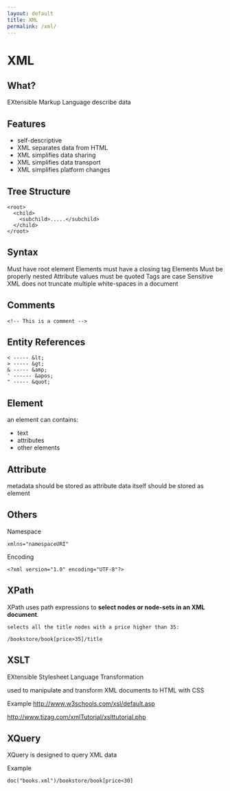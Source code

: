 ```yaml
---
layout: default
title: XML
permalink: /xml/
---
```


# XML

## What?
EXtensible Markup Language
describe data

## Features

- self-descriptive
- XML separates data from HTML
- XML simplifies data sharing
- XML simplifies data transport
- XML simplifies platform changes

## Tree Structure

~~~
<root>
  <child>
    <subchild>.....</subchild>
  </child>
</root>
~~~

## Syntax
Must have root element
Elements must have a closing tag
Elements Must be properly nested
Attribute values must be quoted
Tags are case Sensitive
XML does not truncate multiple white-spaces in a document

## Comments

~~~
<!-- This is a comment -->
~~~

## Entity References

~~~
< ----- &lt;
> ----- &gt;
& ----- &amp;
' ------ &apos;
" ----- &quot;
~~~

## Element
an element can contains:

- text
- attributes
- other elements

## Attribute
metadata should be stored as attribute
data itself should be stored as element

## Others
Namespace

~~~
xmlns="namespaceURI"
~~~

Encoding

~~~
<?xml version="1.0" encoding="UTF-8"?>
~~~

## XPath
XPath uses path expressions to **select nodes or node-sets in an XML document**.

~~~
selects all the title nodes with a price higher than 35:

/bookstore/book[price>35]/title
~~~

## XSLT
EXtensible Stylesheet Language Transformation

used to manipulate and transform XML documents to HTML with CSS

Example
<http://www.w3schools.com/xsl/default.asp>

<http://www.tizag.com/xmlTutorial/xslttutorial.php>

## XQuery

XQuery is designed to query XML data

Example

~~~
doc("books.xml")/bookstore/book[price<30]
~~~
